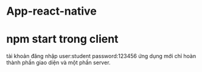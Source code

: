 # App-react-native
# npm start trong client
tài khoản đăng nhập
user:student
password:123456
ứng dụng mới chỉ hoàn thành phần giao diện và một phần server.
